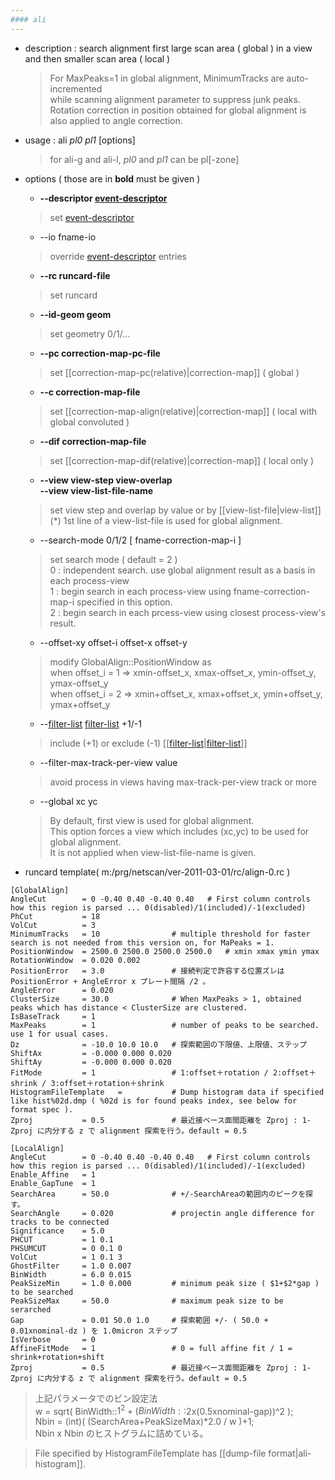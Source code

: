 ```yaml
---
#### ali
---
```


+ description : search alignment first large scan area ( global ) in a view and then smaller scan area ( local )
  > For MaxPeaks=1 in global alignment, MinimumTracks are auto-incremented  
  > while scanning alignment parameter to suppress junk peaks.  
  > Rotation correction in position obtained for global alignment is also applied to angle correction.  
+ usage : ali *pl0* *pl1* [options]  
  > for ali-g and ali-l, *pl0* and *pl1* can be pl[-zone]  
+ options ( those are in **bold** must be given )
  - **--descriptor [event-descriptor](event-descriptor)**
  > set [event-descriptor](event-descriptor)  

  - --io fname-io  
  > override [event-descriptor](event-descriptor) entries  

  - **--rc runcard-file**
  > set runcard  

  - **--id-geom geom**
  > set geometry 0/1/...  

  - **--pc correction-map-pc-file**
  > set [[correction-map-pc(relative)|correction-map]] ( global )  

  - **--c correction-map-file**
  > set [[correction-map-align(relative)|correction-map]] ( local with global convoluted )  

  - **--dif correction-map-file**
  > set [[correction-map-dif(relative)|correction-map]] ( local only )  

  - **--view view-step view-overlap**  
    **--view view-list-file-name**
  > set view step and overlap by value or by [[view-list-file|view-list]]  
  > (*) 1st line of a view-list-file is used for global alignment.  

  - --search-mode 0/1/2 \[ fname-correction-map-i \]
  > set search mode ( default = 2 )  
  > 0 : independent search. use global alignment result as a basis in each process-view  
  > 1 : begin search in each process-view using fname-correction-map-i specified in this option.  
  > 2 : begin search in each prcess-view using closest process-view's result.  

  - --offset-xy offset-i offset-x offset-y
  > modify GlobalAlign::PositionWindow as  
  > when offset_i = 1 &rArr; xmin-offset_x, xmax-offset_x, ymin-offset_y, ymax-offset_y  
  > when offset_i = 2 &rArr; xmin+offset_x, xmax+offset_x, ymin+offset_y, ymax+offset_y  

  - --[filter-list](filter-list) [filter-list](filter-list) +1/-1
  > include (+1) or exclude (-1) [[[filter-list](filter-list)|[filter-list](filter-list)]]  

  - --filter-max-track-per-view value
  > avoid process in views having max-track-per-view track or more

  - --global xc yc
  > By default, first view is used for global alignment.  
  > This option forces a view which includes (xc,yc) to be used for global alignment.  
  > It is not applied when view-list-file-name is given.  

+ runcard template( m:/prg/netscan/ver-2011-03-01/rc/align-0.rc )

```
[GlobalAlign]
AngleCut        = 0 -0.40 0.40 -0.40 0.40   # First column controls how this region is parsed ... 0(disabled)/1(included)/-1(excluded)
PhCut           = 18
VolCut          = 3
MinimumTracks   = 10                # multiple threshold for faster search is not needed from this version on, for MaPeaks = 1. 
PositionWindow  = 2500.0 2500.0 2500.0 2500.0   # xmin xmax ymin ymax 
RotationWindow  = 0.020 0.002
PositionError   = 3.0               # 接続判定で許容する位置ズレは PositionError + AngleError x プレート間隔 /2 。
AngleError      = 0.020
ClusterSize     = 30.0              # When MaxPeaks > 1, obtained peaks which has distance < ClusterSize are clustered.  
IsBaseTrack     = 1
MaxPeaks        = 1                 # number of peaks to be searched. use 1 for usual cases. 
Dz              = -10.0 10.0 10.0   # 探索範囲の下限値、上限値、ステップ
ShiftAx         = -0.000 0.000 0.020
ShiftAy         = -0.000 0.000 0.020
FitMode         = 1                 # 1:offset＋rotation / 2:offset＋shrink / 3:offset＋rotation＋shrink
HistogramFileTemplate   =           # Dump histogram data if specified like hist%02d.dmp ( %02d is for found peaks index, see below for format spec ).  
Zproj           = 0.5               # 最近接ベース面間距離を Zproj : 1-Zproj に内分する z で alignment 探索を行う。default = 0.5

[LocalAlign]
AngleCut        = 0 -0.40 0.40 -0.40 0.40   # First column controls how this region is parsed ... 0(disabled)/1(included)/-1(excluded)
Enable_Affine   = 1
Enable_GapTune  = 1
SearchArea      = 50.0              # +/-SearchAreaの範囲内のピークを探す。
SearchAngle     = 0.020				# projectin angle difference for tracks to be connected
Significance    = 5.0
PHCUT           = 1 0.1
PHSUMCUT        = 0 0.1 0
VolCut          = 1 0.1 3
GhostFilter     = 1.0 0.007
BinWidth        = 6.0 0.015
PeakSizeMin     = 1.0 0.000         # minimum peak size ( $1+$2*gap ) to be searched 
PeakSizeMax     = 50.0              # maximum peak size to be serarched 
Gap             = 0.01 50.0 1.0     # 探索範囲 +/- ( 50.0 + 0.01xnominal-dz ) を 1.0micron ステップ
IsVerbose       = 0
AffineFitMode   = 1                 # 0 = full affine fit / 1 = shrink+rotation+shift
Zproj           = 0.5               # 最近接ベース面間距離を Zproj : 1-Zproj に内分する z で alignment 探索を行う。default = 0.5
```

  > 上記パラメータでのビン設定法  
  > w = sqrt( BinWidth::$1^2 + (BinWidth::$2x(0.5xnominal-gap))^2 );  
  > Nbin = (int)( (SearchArea+PeakSizeMax)*2.0 / w )+1;  
  > Nbin x Nbin のヒストグラムに詰めている。  
  
  > File specified by HistogramFileTemplate has [[dump-file format|ali-histogram]].  
